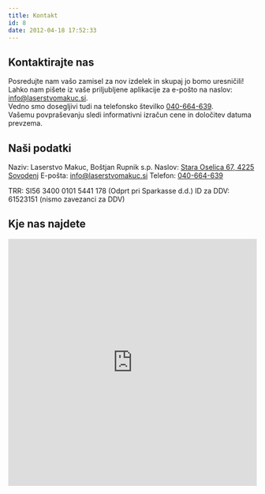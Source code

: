 ```yaml
---
title: Kontakt
id: 8
date: 2012-04-18 17:52:33
---
```


<div class="contact row first">
<div class="col-md-6">
<h2>Kontaktirajte nas</h2>

Posredujte nam vašo zamisel za nov izdelek in skupaj jo bomo uresničili!</br>Lahko nam pišete iz vaše priljubljene aplikacije za e-pošto na naslov: [info@laserstvomakuc.si](mailto:info@laserstvomakuc.si "info@laserstvomakuc.si").</br> Vedno smo dosegljivi tudi na telefonsko številko <nobr>[040-664-639](tel:+38640664639 "040-664-639")</nobr>.</br> Vašemu povpraševanju sledi informativni izračun cene in določitev datuma prevzema.
</div>

<div class="col-md-6">
<h2>Naši podatki</h2>

Naziv: Laserstvo Makuc, Boštjan Rupnik s.p.
Naslov: [Stara Oselica 67, 4225 Sovodenj](geo:46.09397430000001,14.05368240000007 "Stara Oselica 67, 4225 Sovodenj")
E-pošta: [info@laserstvomakuc.si](mailto:info@laserstvomakuc.si "info@laserstvomakuc.si")
Telefon: [040-664-639](tel:+38640664639 "040-664-639")

TRR: SI56 3400 0101 5441 178 (Odprt pri Sparkasse d.d.)
ID za DDV: 61523151 (nismo zavezanci za DDV)
</div>
</div>

<div class="contact last">
<h2>Kje nas najdete</h2>

<iframe src="https://maps.google.com/maps?f=q&amp;source=s_q&amp;hl=en&amp;geocode=&amp;q=Stara+Oselica+67&amp;aq=&amp;sll=46.09371,14.053574&amp;sspn=0.204041,0.528374&amp;ie=UTF8&amp;hq=&amp;hnear=Stara+Oselica+67,+4225+Gorenja+vas,+Slovenia&amp;t=m&amp;ll=46.142734,14.05426&amp;spn=0.186495,0.274658&amp;z=11&amp;output=embed" frameborder="0" marginwidth="0" marginheight="0" scrolling="no" width="100%" height="500px"></iframe>
</div>